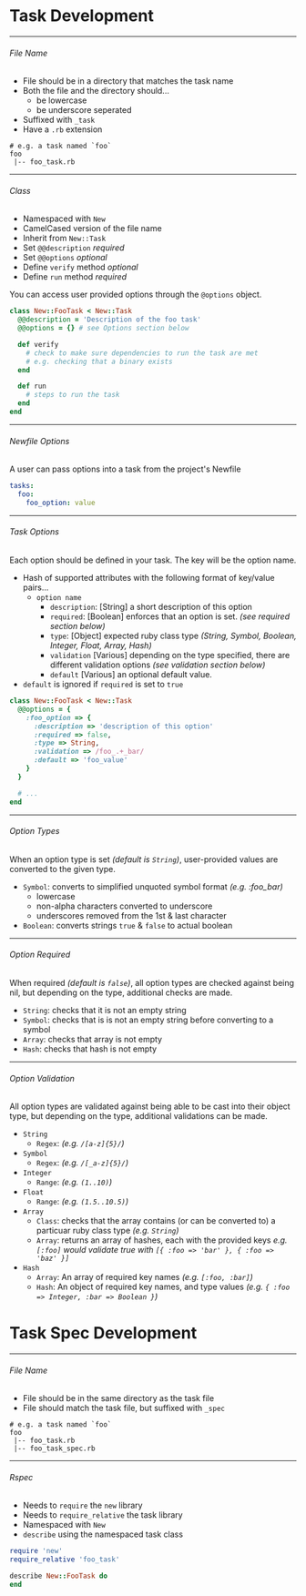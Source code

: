 # Task Development

---
###### File Name
* File should be in a directory that matches the task name
* Both the file and the directory should...
  * be lowercase
  * be underscore seperated
* Suffixed with `_task`
* Have a `.rb` extension

```shell
# e.g. a task named `foo`
foo
 |-- foo_task.rb
```

---
###### Class
* Namespaced with `New`
* CamelCased version of the file name
* Inherit from `New::Task`
* Set `@@description` _required_
* Set `@@options` _optional_
* Define `verify` method _optional_
* Define `run` method _required_

You can access user provided options through the `@options` object.

```ruby
class New::FooTask < New::Task
  @@description = 'Description of the foo task'
  @@options = {} # see Options section below

  def verify
    # check to make sure dependencies to run the task are met
    # e.g. checking that a binary exists
  end

  def run
    # steps to run the task
  end
end
```

---
###### Newfile Options
A user can pass options into a task from the project's Newfile

```yaml
tasks:
  foo:
    foo_option: value
```

---
###### Task Options
Each option should be defined in your task. The key will be the option name.

* Hash of supported attributes with the following format of key/value pairs...
  * `option name`
    * `description`: [String] a short description of this option
    * `required`: [Boolean] enforces that an option is set. _(see required section below)_
    * `type`: [Object] expected ruby class type _(String, Symbol, Boolean, Integer, Float, Array, Hash)_
    * `validation` [Various] depending on the type specified, there are different validation options _(see validation section below)_
    * `default` [Various] an optional default value.
* `default` is ignored if `required` is set to `true`

```ruby
class New::FooTask < New::Task
  @@options = {
    :foo_option => {
      :description => 'description of this option'
      :required => false,
      :type => String,
      :validation => /foo_.+_bar/
      :default => 'foo_value'
    }
  }

  # ...
end
```

---
###### Option Types
When an option type is set _(default is `String`)_, user-provided values are converted to the given type.
* `Symbol`: converts to simplified unquoted symbol format _(e.g. :foo_bar)_
  * lowercase
  * non-alpha characters converted to underscore
  * underscores removed from the 1st & last character
* `Boolean`: converts strings `true` & `false` to actual boolean

---
###### Option Required
When required _(default is `false`)_, all option types are checked against being nil, but depending on the type, additional checks are made.
* `String`: checks that it is not an empty string
* `Symbol`: checks that is is not an empty string before converting to a symbol
* `Array`: checks that array is not empty
* `Hash`: checks that hash is not empty

---
###### Option Validation
All option types are validated against being able to be cast into their object type, but depending on the type, additional validations can be made.
* `String`
  * `Regex`: _(e.g. `/[a-z]{5}/`)_
* `Symbol`
  * `Regex`: _(e.g. `/[_a-z]{5}/`)_
* `Integer`
  * `Range`: _(e.g. `(1..10)`)_
* `Float`
  * `Range`: _(e.g. `(1.5..10.5)`)_
* `Array`
  * `Class`: checks that the array contains (or can be converted to) a particuar ruby class type _(e.g. `String`)_
  * `Array`: returns an array of hashes, each with the provided keys _e.g. `[:foo]` would validate true with `[{ :foo => 'bar' }, { :foo => 'baz' }]`_
* `Hash`
  * `Array`: An array of required key names _(e.g. `[:foo, :bar]`)_
  * `Hash`: An object of required key names, and type values _(e.g. `{ :foo => Integer, :bar => Boolean }`)_

# Task Spec Development

---
###### File Name
* File should be in the same directory as the task file
* File should match the task file, but suffixed with `_spec`

```shell
# e.g. a task named `foo`
foo
 |-- foo_task.rb
 |-- foo_task_spec.rb
```

---
###### Rspec
* Needs to `require` the `new` library
* Needs to `require_relative` the task library
* Namespaced with `New`
* `describe` using the namespaced task class

```ruby
require 'new'
require_relative 'foo_task'

describe New::FooTask do
end
```
